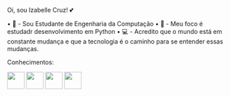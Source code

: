 Oi, sou Izabelle Cruz! 💕

• 📖 - Sou Estudante de Engenharia da Computação
• 🔭 - Meu foco é estudadr desenvolvimento em Python
• 💻 - Acredito que o mundo está em constante mudança e que a tecnologia é o caminho para se entender essas mudanças.

Conhecimentos:

<img src="https://cdn.jsdelivr.net/gh/devicons/devicon@latest/icons/python/python-original.svg" width="40" height="40"/> <img src="https://cdn.jsdelivr.net/gh/devicons/devicon@latest/icons/java/java-original.svg" width="40" height="40" /> <img src="https://cdn.jsdelivr.net/gh/devicons/devicon@latest/icons/amazonwebservices/amazonwebservices-original-wordmark.svg" width="40" height="40" />  <img src="https://cdn.jsdelivr.net/gh/devicons/devicon@latest/icons/mysql/mysql-plain-wordmark.svg"  width="40" height="40" />
          
          
          
          
          
